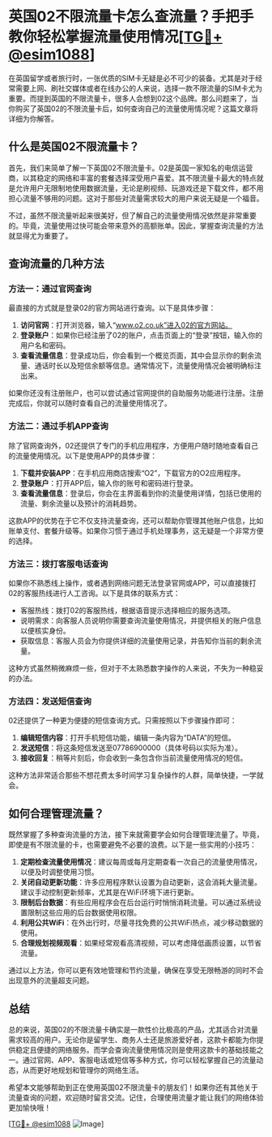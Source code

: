# 英国02不限流量卡怎么查流量？手把手教你轻松掌握流量使用情况[[TG💪+ @esim1088](https://t.me/s/esim1088)]

在英国留学或者旅行时，一张优质的SIM卡无疑是必不可少的装备。尤其是对于经常需要上网、刷社交媒体或者在线办公的人来说，选择一款不限流量的SIM卡尤为重要。而提到英国的不限流量卡，很多人会想到02这个品牌。那么问题来了，当你购买了英国02的不限流量卡后，如何查询自己的流量使用情况呢？这篇文章将详细为你解答。

## 什么是英国02不限流量卡？

首先，我们来简单了解一下英国02不限流量卡。02是英国一家知名的电信运营商，以其稳定的网络和丰富的套餐选择深受用户喜爱。其不限流量卡最大的特点就是允许用户无限制地使用数据流量，无论是刷视频、玩游戏还是下载文件，都不用担心流量不够用的问题。这对于那些对流量需求较大的用户来说无疑是一个福音。

不过，虽然不限流量听起来很美好，但了解自己的流量使用情况依然是非常重要的。毕竟，流量使用过快可能会带来意外的高额账单。因此，掌握查询流量的方法就显得尤为重要了。

## 查询流量的几种方法

### 方法一：通过官网查询

最直接的方式就是登录02的官方网站进行查询。以下是具体步骤：

1. **访问官网**：打开浏览器，输入“www.o2.co.uk”进入02的官方网站。
2. **登录账户**：如果你已经注册了02的账户，点击页面上的“登录”按钮，输入你的用户名和密码。
3. **查看流量信息**：登录成功后，你会看到一个概览页面，其中会显示你的剩余流量、通话时长以及短信余额等信息。通常情况下，流量使用情况会被明确标注出来。

如果你还没有注册账户，也可以尝试通过官网提供的自助服务功能进行注册。注册完成后，你就可以随时查看自己的流量使用情况了。

### 方法二：通过手机APP查询

除了官网查询外，02还提供了专门的手机应用程序，方便用户随时随地查看自己的流量使用情况。以下是使用APP的具体步骤：

1. **下载并安装APP**：在手机应用商店搜索“O2”，下载官方的O2应用程序。
2. **登录账户**：打开APP后，输入你的账号和密码进行登录。
3. **查看流量信息**：登录后，你会在主界面看到你的流量使用详情，包括已使用的流量、剩余流量以及预计的消耗趋势。

这款APP的优势在于它不仅支持流量查询，还可以帮助你管理其他账户信息，比如账单支付、套餐升级等。如果你习惯于通过手机处理事务，这无疑是一个非常方便的选择。

### 方法三：拨打客服电话查询

如果你不熟悉线上操作，或者遇到网络问题无法登录官网或APP，可以直接拨打02的客服热线进行人工咨询。以下是具体的联系方式：

- 客服热线：拨打02的客服热线，根据语音提示选择相应的服务选项。
- 说明需求：向客服人员说明你需要查询流量使用情况，并提供相关的账户信息以便核实身份。
- 获取信息：客服人员会为你提供详细的流量使用记录，并告知你当前的剩余流量。

这种方式虽然稍微麻烦一些，但对于不太熟悉数字操作的人来说，不失为一种稳妥的办法。

### 方法四：发送短信查询

02还提供了一种更为便捷的短信查询方式。只需按照以下步骤操作即可：

1. **编辑短信内容**：打开手机短信功能，编辑一条内容为“DATA”的短信。
2. **发送短信**：将这条短信发送至07786900000（具体号码以实际为准）。
3. **接收回复**：稍等片刻后，你会收到一条包含你当前流量使用情况的短信。

这种方法非常适合那些不想花费太多时间学习复杂操作的人群，简单快捷，一学就会。

## 如何合理管理流量？

既然掌握了多种查询流量的方法，接下来就需要学会如何合理管理流量了。毕竟，即使是有不限流量的卡，也需要避免不必要的浪费。以下是一些实用的小技巧：

1. **定期检查流量使用情况**：建议每周或每月定期查看一次自己的流量使用情况，以便及时调整使用习惯。
2. **关闭自动更新功能**：许多应用程序默认设置为自动更新，这会消耗大量流量。建议手动控制更新频率，尤其是在WiFi环境下进行更新。
3. **限制后台数据**：有些应用程序会在后台运行时悄悄消耗流量。可以通过系统设置限制这些应用的后台数据使用权限。
4. **利用公共WiFi**：在外出行时，尽量寻找免费的公共WiFi热点，减少移动数据的使用。
5. **合理规划视频观看**：如果经常观看高清视频，可以考虑降低画质设置，以节省流量。

通过以上方法，你可以更有效地管理和节约流量，确保在享受无限畅游的同时不会出现意外的流量超支问题。

## 总结

总的来说，英国02的不限流量卡确实是一款性价比极高的产品，尤其适合对流量需求较高的用户。无论你是留学生、商务人士还是旅游爱好者，这款卡都能为你提供稳定且便捷的网络服务。而学会查询流量使用情况则是使用这款卡的基础技能之一。通过官网、APP、客服电话或短信等多种方式，你可以轻松掌握自己的流量动态，从而更好地规划和管理你的网络生活。

希望本文能够帮助到正在使用英国02不限流量卡的朋友们！如果你还有其他关于流量查询的问题，欢迎随时留言交流。记住，合理使用流量才能让我们的网络体验更加愉快哦！

[[TG💪+ @esim1088](https://t.me/s/esim1088) ![Image](https://i.postimg.cc/4NQfJmqS/Snipaste-2025-05-13-00-14-12.png)]